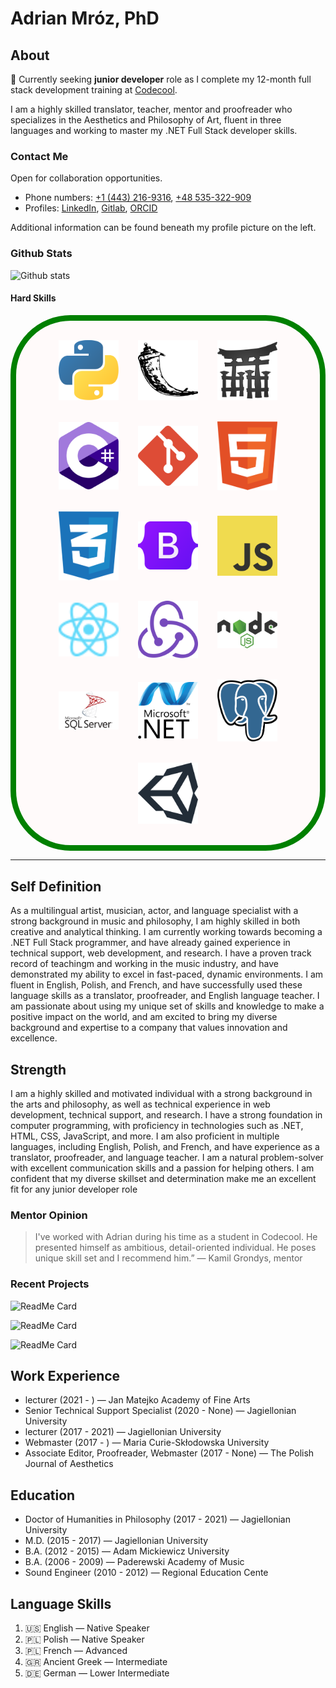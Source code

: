 # Adrian Mróz, PhD 
<!-- ![counter](https://enb6254mo1wkgw.m.pipedream.net) -->

## About

🔭 Currently seeking **junior developer** role as I complete my 12-month full stack development training at [Codecool](https://github.com/CodecoolGlobal).

I am a highly skilled translator, teacher, mentor and proofreader who specializes in the Aesthetics and Philosophy of Art, fluent in three languages and working to master my .NET Full Stack developer skills.

### Contact Me

Open for collaboration opportunities.

- Phone numbers: [+1 (443) 216-9316](+14432169316), [+48 535-322-909](+48535322900)
- Profiles: [LinkedIn](www.linkedin.com/in/abenteuerzeit/), [Gitlab](gitlab.com/abenteuerzeit), [ORCID](https://orcid.org/0000-0001-6813-7490)

Additional information can be found beneath my profile picture on the left.

### Github Stats

![Github stats](https://github-readme-stats.vercel.app/api?username=abenteuerzeit)

#### Hard Skills

<!-- 
![HTML and CSS logos](./assets//images/CSS3_and_HTML5_logos_and_wordmarks.svg "HTML and CSS")
![JavaScript logo](./assets//images/Unofficial_JavaScript_logo_2.svg "JavaScipt")
![Bootstrap logo](./assets//images/Bootstrap_logo.svg "Bootstrap")
![Git logo](./assets//images/Git-logo-orange.svg "git")
![Csharp logo](./assets//images/Logo_C_sharp.svg "C#")
![Microsoft SQL Server logo](./assets//images/microsoft-sql-server-logo.svg "Microsoft SQL Server")
![Dotnet Core logo](./assets//images/NET_Core_Logo.svg ".NET Core")
![Node logo](./assets//images/Node.js_logo.svg "node.js")
![PostgreSQL logo](./assets//images/Postgresql_elephant.svg "PostgreSQL")
![Python3 logo](./assets//images/Python_logo_and_wordmark.svg "Python")
![React native logo](./assets//images/React-icon.svg "react native") 
-->
<style>
  .logo-container {
    display: flex;
    flex-wrap: wrap;
    align-items: center;
    justify-content: center;
    background-color: snow;
    border: 1vw solid green;
    border-radius: 10vw;
    padding: 1.618vw;
  }
  .logo-figure {
    margin: 1.6110vw;
    text-align: center;
    position: relative;
  }
  .logo-img {
    width: 10vw;
    height: auto;
  }
  .logo-caption {
    position: absolute;
    top: 50%;
    left: 50%;
    transform: translate(-50%, -50%);
    font-weight: bold;
    font-size: 3.5vw;
    text-align: center;
    color: black;
    visibility: hidden;
    opacity: 0;
    transition: all 0.3s ease-in-out;
    z-index: 1;
  }
  .logo-figure:hover .logo-caption,
  .logo-figure:focus .logo-caption {
    visibility: visible;
    opacity: 1;
    background-color: rgba(255, 255, 255, 0.8);
  }
</style>
<div class="logo-container">
  <figure class="logo-figure">
    <img src="./assets/images/logo-python.svg" alt="Python3 logo" class="logo-img">
    <figcaption class="logo-caption">Python</figcaption>
  </figure>
  <figure class="logo-figure">
    <img src="./assets/images/logo-flask.svg" alt="Flask framework logo" class="logo-img">
    <figcaption class="logo-caption">Flask</figcaption>
  </figure>
  <figure class="logo-figure">
    <img src="./assets/images/logo-jinja.svg" alt="Jinja logo" class="logo-img">
    <figcaption class="logo-caption">Jinja</figcaption>
  </figure>
  <figure class="logo-figure">
    <img src="./assets/images/logo-c-sharp.svg" alt="C# logo" class="logo-img">
    <figcaption class="logo-caption">C sharp</figcaption>
  </figure>
  <figure class="logo-figure">
    <img src="./assets/images/logo-git.svg" alt="Git logo" class="logo-img">
    <figcaption class="logo-caption">git</figcaption>
  </figure>
  <figure class="logo-figure">
    <img src="./assets/images/logo-html.svg" alt="HTML logo" class="logo-img">
    <figcaption class="logo-caption">HTML</figcaption>
  </figure>
  <figure class="logo-figure">
    <img src="./assets/images/logo-css.svg" alt="CSS logo" class="logo-img">
    <figcaption class="logo-caption">CSS</figcaption>
  </figure>
  <figure class="logo-figure">
    <img src="./assets/images/logo-bootstrap.svg" alt="Bootstrap logo" class="logo-img">
    <figcaption class="logo-caption">Bootstrap</figcaption>
  </figure>
  <figure class="logo-figure">
    <img src="./assets/images/logo-javascript.svg" alt="JavaScript logo" class="logo-img">
    <figcaption class="logo-caption">JavaScript</figcaption>
  </figure>
  <figure class="logo-figure">
    <img src="./assets/images/logo-react-native.svg" alt="React native logo" class="logo-img"">
    <figcaption class="logo-caption">React Native</figcaption>
  </figure>
  <figure class="logo-figure">
    <img src="./assets/images/logo-redux.svg" alt="Redux logo" class="logo-img"">
    <figcaption class="logo-caption">Redux</figcaption>
  </figure>
  <figure class="logo-figure">
    <img src="./assets/images/logo-node.svg" alt="Node logo" class="logo-img"">
    <figcaption class="logo-caption">Node</figcaption>
  </figure>
  <figure class="logo-figure">
    <img src="./assets/images/logo-ms-sql.svg" alt="Microsoft SQL Server logo" class="logo-img">
    <figcaption class="logo-caption">SQL Server</figcaption>
  </figure>
  <figure class="logo-figure">
    <img src="./assets/images/logo-dotnet.svg" alt=".NET Core logo" class="logo-img"">
    <figcaption class="logo-caption">.NET Core</figcaption>
  </figure>
  <figure class="logo-figure">
    <img src="./assets/images/logo-postgresql_elephant.svg" alt="PostgreSQL logo" class="logo-img"">
    <figcaption class="logo-caption">PostgreSQL</figcaption>
  </figure>
  <figure class="logo-figure">
    <img src="./assets/images/logo-unity.svg" alt="Unity logo" class="logo-img"">
    <figcaption class="logo-caption">Unity</figcaption>
  </figure>
</div>

***
## Self Definition

As a multilingual artist, musician, actor, and language specialist with a strong background in music and philosophy, I am highly skilled in both creative and analytical thinking. I am currently working towards becoming a .NET Full Stack programmer, and have already gained experience in technical support, web development, and research. I have a proven track record of teachingm and working in the music industry, and have demonstrated my ability to excel in fast-paced, dynamic environments. I am fluent in English, Polish, and French, and have successfully used these language skills as a translator, proofreader, and English language teacher. I am passionate about using my unique set of skills and knowledge to make a positive impact on the world, and am excited to bring my diverse background and expertise to a company that values innovation and excellence.

## Strength

I am a highly skilled and motivated individual with a strong background in the arts and philosophy, as well as technical experience in web development, technical support, and research. I have a strong foundation in computer programming, with proficiency in technologies such as .NET, HTML, CSS, JavaScript, and more. I am also proficient in multiple languages, including English, Polish, and French, and have experience as a translator, proofreader, and language teacher. I am a natural problem-solver with excellent communication skills and a passion for helping others. I am confident that my diverse skillset and determination make me an excellent fit for any junior developer role

### Mentor Opinion

> I've worked with Adrian during his time as a student in Codecool. He presented himself as ambitious, detail-oriented individual. He poses unique skill set and I recommend him.”
> — Kamil Grondys, mentor

### Recent Projects

![ReadMe Card](https://github-readme-stats.vercel.app/api/pin/?username=abenteuerzeit&repo=memory-game)

![ReadMe Card](https://github-readme-stats.vercel.app/api/pin/?username=abenteuerzeit&repo=ask-mate)

![ReadMe Card](https://github-readme-stats.vercel.app/api/pin/?username=abenteuerzeit&repo=life-of-the-ants-csharp)

## Work Experience

- lecturer (2021 - ) — Jan Matejko Academy of Fine Arts 
- Senior Technical Support Specialist (2020 - None) — Jagiellonian University 
- lecturer (2017 - 2021) — Jagiellonian University 
- Webmaster (2017 - ) — Maria Curie-Skłodowska University 
- Associate Editor, Proofreader, Webmaster (2017 - None) — The Polish Journal of
Aesthetics

## Education

- Doctor of Humanities in Philosophy (2017 - 2021) — Jagiellonian University 
- M.D. (2015 - 2017) — Jagiellonian University 
- B.A. (2012 - 2015) — Adam Mickiewicz University 
- B.A. (2006 - 2009) — Paderewski Academy of Music 
- Sound Engineer (2010 - 2012) — Regional Education Cente

## Language Skills

1. &#127482;&#127480; English — Native Speaker
2. &#127477;&#127473; Polish — Native Speaker
3. &#127477;&#127473; French — Advanced
4. &#127468;&#127479; Ancient Greek — Intermediate
5. &#127465;&#127466; German — Lower Intermediate

<!--
**abenteuerzeit/abenteuerzeit** is a ✨ _special_ ✨ repository because its `README.md` (this file) appears on your GitHub profile.

Here are some ideas to get you started:

- 🔭 I’m currently working on ...
- 🌱 I’m currently learning ...
- 👯 I’m looking to collaborate on ...
- 🤔 I’m looking for help with ...
- 💬 Ask me about ...
- 📫 How to reach me: ...
- 😄 Pronouns: ...
- ⚡ Fun fact: ...
-->
